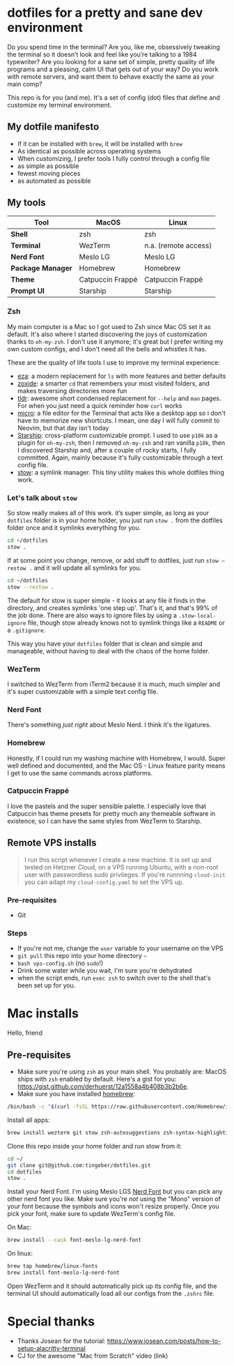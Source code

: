 # dotfiles for a pretty and sane dev environment

Do you spend time in the terminal? Are you, like me, obsessively tweaking the terminal so it doesn’t look and feel like you’re talking to a 1984 typewriter? Are you looking for a sane set of simple, pretty quality of life programs and a pleasing, calm UI that gets out of your way? Do you work with remote servers, and want them to behave exactly the same as your main comp?

This repo is for you (and me). It's a set of config (dot) files that define and customize my terminal environment.

## My dotfile manifesto

- If it can be installed with `brew`, it will be installed with `brew`
- As identical as possible across operating systems
- When customizing, I prefer tools I fully control through a config file
- as simple as possible
- fewest moving pieces
- as automated as possible

## My tools

| Tool                | MacOS            | Linux                |
| ------------------- | ---------------- | -------------------- |
| **Shell**           | zsh              | zsh                  |
| **Terminal**        | WezTerm          | n.a. (remote access) |
| **Nerd Font**       | Meslo LG         | Meslo LG             |
| **Package Manager** | Homebrew         | Homebrew             |
| **Theme**           | Catpuccin Frappé | Catpuccin Frappé     |
| **Prompt UI**       | Starship         | Starship             |

### Zsh

My main computer is a Mac so I got used to Zsh since Mac OS set it as default. It's also where I started discovering the joys of customization thanks to `oh-my-zsh`. I don't use it anymore; it's great but I prefer writing my own custom configs, and I don't need all the bells and whistles it has.

These are the quality of life tools I use to improve my terminal experience:

- [eza](https://eza.rocks): a modern replacement for `ls` with more features and better defaults
- [zoxide](https://github.com/ajeetdsouza/zoxide): a smarter `cd` that remembers your most visited folders, and makes traversing directories more fun
- [tldr](https://tldr.sh): awesome short condensed replacement for `--help` and `man` pages. For when you just need a quick reminder how `curl` works
- [micro](https://micro-editor.github.io): a file editor for the Terminal that acts like a desktop app so i don't have to memorize new shortcuts. I mean, one day I will fully commit to Neovim, but that day isn't today
- [Starship](https://starship.rs): cross-platform customizable prompt. I used to use `p10k` as a plugin for `oh-my-zsh`, then I removed `oh-my-zsh` and ran vanilla `p10k`, then I discovered Starship and, after a couple of rocky starts, I fully committed. Again, mainly because it's fully customizable through a text config file.
- [stow](https://www.gnu.org/software/stow/manual/stow.html): a symlink manager. This tiny utility makes this whole dotfiles thing work.

### Let's talk about `stow`

So stow really makes all of this work. it’s super simple, as long as your `dotfiles` folder is in your home holder, you just run `stow .` from the dotfiles folder once and it symlinks everything for you.

```bash
cd ~/dotfiles
stow .
```

If at some point you change, remove, or add stuff to dotfiles, just run `stow —restow .` and it will update all symlinks for you.

```bash
cd ~/dotfiles
stow --restow .
```

The default for stow is super simple - it looks at any file it finds in the directory, and creates symlinks 'one step up'. That's it, and that's 99% of the job done. There are also ways to ignore files by using a `.stow-local-ignore` file, though stow already knows not to symlink things like a `README` or a `.gitignore`.

This way you have your `dotfiles` folder that is clean and simple and manageable, without having to deal with the chaos of the home folder.

### WezTerm

I switched to WezTerm from iTerm2 because it is much, much simpler and it's super customizable with a simple text config file.

### Nerd Font

There's something _just right_ about Meslo Nerd. I think it's the ligatures.

### Homebrew

Honestly, if I could run my washing machine with Homebrew, I would. Super well defined and documented, and the Mac OS - Linux feature parity means I get to use the same commands across platforms.

### Catpuccin Frappé

I love the pastels and the super sensible palette. I especially love that Catpuccin has theme presets for pretty much any themeable software in existence, so I can have the same styles from WezTerm to Starship.

## Remote VPS installs

> I run this script whenever I create a new machine. It is set up and tested on Hetzner Cloud, on a VPS running Ubuntu, with a non-root user with passwordless sudo privileges. If you're runnning `cloud-init` you can adapt my `cloud-config.yaml` to set the VPS up.

### Pre-requisites

- Git

### Steps

- If you're not me, change the `user` variable to your username on the VPS
- `git pull` this repo into your home directory `~`
- `bash vps-config.sh` (no `sudo`!)
- Drink some water while you wait, I'm sure you're dehydrated
- when the script ends, run `exec zsh` to switch over to the shell that's been set up for you.

# Mac installs

Hello, friend

## Pre-requisites

- Make sure you're using `zsh` as your main shell. You probably are: MacOS ships with `zsh` enabled by default. Here's a gist for you: https://gist.github.com/derhuerst/12a1558a4b408b3b2b6e.
- Make sure you have installed [homebrew](brew.sh):

```sh
/bin/bash -c "$(curl -fsSL https://raw.githubusercontent.com/Homebrew/install/HEAD/install.sh)"
```

Install all apps:

```sh
brew install wezterm git stow zsh-autosuggestions zsh-syntax-highlighting eza zoxide gh starship
```

Clone this repo inside your home folder and run stow from it:

```sh
cd ~/
git clone git@github.com:tingeber/dotfiles.git
cd dotfiles
stow .
```

Install your Nerd Font. I'm using Meslo LGS [Nerd Font](https://www.nerdfonts.com/) but you can pick any other nerd font you like. Make sure you're _not_ using the "Mono" version of your font because the symbols and icons won't resize properly. Once you pick your font, make sure to update WezTerm's config file.

On Mac:

```sh
brew install --cask font-meslo-lg-nerd-font
```

On linux:

```sh
brew tap homebrew/linux-fonts
brew install font-meslo-lg-nerd-font
```

Open WezTerm and it should automatically pick up its config file, and the terminal UI should automatically load all our configs from the `.zshrc` file.

# Special thanks

- Thanks Josean for the tutorial: https://www.josean.com/posts/how-to-setup-alacritty-terminal
- CJ for the awesome "Mac from Scratch" video (link)
